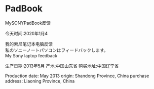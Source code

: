 # PadBook
MySONYPadBook反馈


今天时间:2020年1月4


我的索尼笔记本电脑反馈</br>
私のソニーノートパソコンはフィードバックします。</br>
My Sony laptop feedback</br>

生产日期:2013年5月 产地:中国山东省 购买地址:中国辽宁省</br>

Production date: May 2013 origin: Shandong Province, China purchase address: Liaoning Province, China</br>
